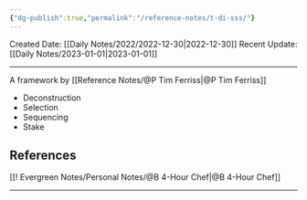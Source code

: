 ```yaml
---
{"dg-publish":true,"permalink":"/reference-notes/t-di-sss/"}
---
```



Created Date: [[Daily Notes/2022/2022-12-30\|2022-12-30]]
Recent Update:  [[Daily Notes/2023-01-01\|2023-01-01]]

---
A framework by [[Reference Notes/@P Tim Ferriss\|@P Tim Ferriss]]

- Deconstruction
- Selection
- Sequencing
- Stake



## References
[[! Evergreen Notes/Personal Notes/@B 4-Hour Chef\|@B 4-Hour Chef]]

---
